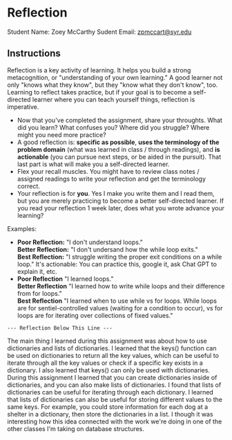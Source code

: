 # Reflection

Student Name:  Zoey McCarthy
Sudent Email:  zpmccart@syr.edu

## Instructions

Reflection is a key activity of learning. It helps you build a strong metacognition, or "understanding of your own learning." A good learner not only "knows what they know", but they "know what they don't know", too. Learning to reflect takes practice, but if your goal is to become a self-directed learner where you can teach yourself things, reflection is imperative.

- Now that you've completed the assignment, share your throughts. What did you learn? What confuses you? Where did you struggle? Where might you need more practice?
- A good reflection is: **specific as possible**,  **uses the terminology of the problem domain** (what was learned in class / through readings), and **is actionable** (you can pursue next steps, or be aided in the pursuit). That last part is what will make you a self-directed learner.
- Flex your recall muscles. You might have to review class notes / assigned readings to write your reflection and get the terminology correct.
- Your reflection is for **you**. Yes I make you write them and I read them, but you are merely practicing to become a better self-directed learner. If you read your reflection 1 week later, does what you wrote advance your learning?

Examples:

- **Poor Reflection:**  "I don't understand loops."   
**Better Reflection:** "I don't undersand how the while loop exits."   
**Best Reflection:** "I struggle writing the proper exit conditions on a while loop." It's actionable: You can practice this, google it, ask Chat GPT to explain it, etc. 
-  **Poor Reflection** "I learned loops."   
**Better Reflection** "I learned how to write while loops and their difference from for loops."   
**Best Reflection** "I learned when to use while vs for loops. While loops are for sentiel-controlled values (waiting for a condition to occur), vs for loops are for iterating over collections of fixed values."

`--- Reflection Below This Line ---`

The main thing I learned during this assignment was about how to use dictionaries and lists of dictionaries. I learned that the keys() function can be used on dictionaries to return all the key values, which can be useful to iterate through all the key values or check if a specific key exists in a dictionary. I also learned that keys() can only be used with dictionaries. 
During this assignment I learned that you can create dictionaries inside of dictionaries, and you can also make lists of dictionaries. I found that lists of dictionaries can be useful for iterating through each dictionary. 
I learned that lists of dictionaries can also be useful for storing different values to the same keys. For example, you could store information for each dog at a shelter in a dictionary, then store the dictionaries in a list. I though it was interesting how this idea connected with the work we're doing in one of the other classes I'm taking on database structures. 